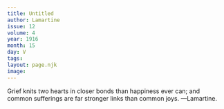 ```yaml
---
title: Untitled
author: Lamartine
issue: 12
volume: 4
year: 1916
month: 15
day: V
tags:
layout: page.njk
image:
---
```

Grief knits two hearts in closer bonds than happiness ever can; and common sufferings are far stronger links than common joys. —Lamartine. 
